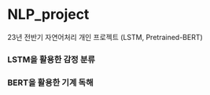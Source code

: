 # NLP_project
23년 전반기 자연어처리 개인 프로젝트 (LSTM, Pretrained-BERT)

### LSTM을 활용한 감정 분류

### BERT을 활용한 기계 독해
